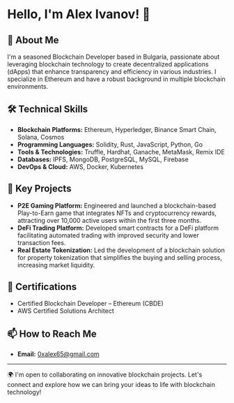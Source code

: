 # Hello, I'm Alex Ivanov! 👋

## 🚀 About Me
I'm a seasoned Blockchain Developer based in Bulgaria, passionate about leveraging blockchain technology to create decentralized applications (dApps) that enhance transparency and efficiency in various industries. I specialize in Ethereum and have a robust background in multiple blockchain environments.

## 🛠️ Technical Skills
- **Blockchain Platforms:** Ethereum, Hyperledger, Binance Smart Chain, Solana, Cosmos
- **Programming Languages:** Solidity, Rust, JavaScript, Python, Go
- **Tools & Technologies:** Truffle, Hardhat, Ganache, MetaMask, Remix IDE
- **Databases:** IPFS, MongoDB, PostgreSQL, MySQL, Firebase
- **DevOps & Cloud:** AWS, Docker, Kubernetes

## 🔗 Key Projects
- **P2E Gaming Platform:** Engineered and launched a blockchain-based Play-to-Earn game that integrates NFTs and cryptocurrency rewards, attracting over 10,000 active users within the first three months.
- **DeFi Trading Platform:** Developed smart contracts for a DeFi platform facilitating automated trading with improved security and lower transaction fees.
- **Real Estate Tokenization:** Led the development of a blockchain solution for property tokenization that simplifies the buying and selling process, increasing market liquidity.

## 📜 Certifications
- Certified Blockchain Developer – Ethereum (CBDE)
- AWS Certified Solutions Architect

## 📫 How to Reach Me
- **Email:** [0xalex65@gmail.com](mailto:0xalex65@gmail.com)

---

🌍 I'm open to collaborating on innovative blockchain projects. Let's connect and explore how we can bring your ideas to life with blockchain technology!

